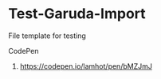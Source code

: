 # Test-Garuda-Import

File template for testing <garuda-import> </garuda-import>

CodePen
1. https://codepen.io/lamhot/pen/bMZJmJ
